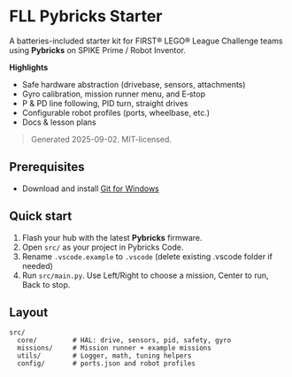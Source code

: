 # FLL Pybricks Starter

A batteries-included starter kit for FIRST® LEGO® League Challenge teams using **Pybricks** on SPIKE Prime / Robot Inventor.

**Highlights**
- Safe hardware abstraction (drivebase, sensors, attachments)
- Gyro calibration, mission runner menu, and E‑stop
- P & PD line following, PID turn, straight drives
- Configurable robot profiles (ports, wheelbase, etc.)
- Docs & lesson plans

> Generated 2025-09-02. MIT-licensed.

## Prerequisites
* Download and install [Git for Windows](https://git-scm.com/downloads/win)

## Quick start
1. Flash your hub with the latest **Pybricks** firmware.
2. Open `src/` as your project in Pybricks Code.
3. Rename `.vscode.example` to `.vscode` (delete existing .vscode folder if needed)
4. Run `src/main.py`. Use Left/Right to choose a mission, Center to run, Back to stop.

## Layout
```
src/
  core/         # HAL: drive, sensors, pid, safety, gyro
  missions/     # Mission runner + example missions
  utils/        # Logger, math, tuning helpers
  config/       # ports.json and robot profiles
```

